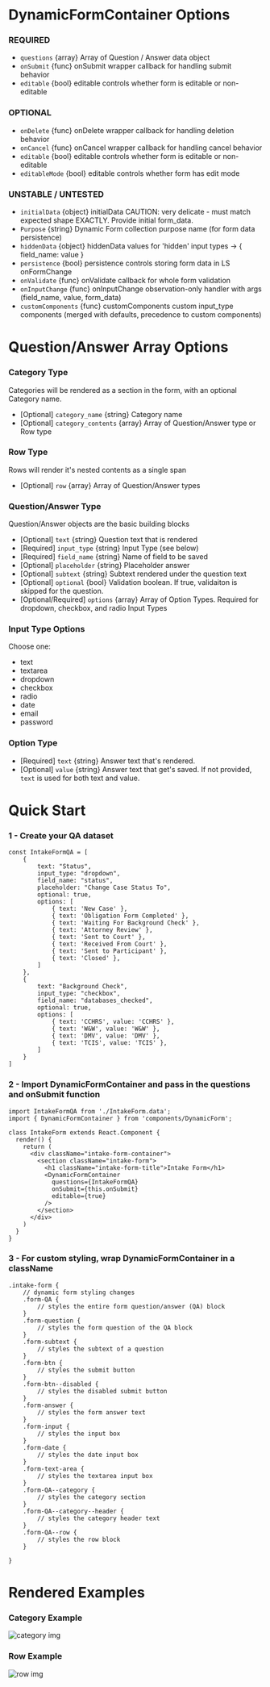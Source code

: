 # DynamicFormContainer Options
### REQUIRED
 * `questions` {array} Array of Question / Answer data object
 * `onSubmit` {func} onSubmit wrapper callback for handling submit behavior
 * `editable` {bool} editable controls whether form is editable or non-editable

### OPTIONAL
 * `onDelete` {func} onDelete wrapper callback for handling deletion behavior
 * `onCancel` {func} onCancel wrapper callback for handling cancel behavior
 * `editable` {bool} editable controls whether form is editable or non-editable
 * `editableMode` {bool} editable controls whether form has edit mode

###  UNSTABLE / UNTESTED
 * `initialData` {object} initialData CAUTION: very delicate - must match expected shape EXACTLY. Provide initial form_data.
 * `Purpose` {string} Dynamic Form collection purpose name (for form data persistence)
 * `hiddenData` {object} hiddenData values for 'hidden' input types -> { field_name: value }
 * `persistence` {bool} persistence controls storing form data in LS onFormChange
 * `onValidate` {func} onValidate callback for whole form validation
 * `onInputChange` {func} onInputChange observation-only handler with args (field_name, value, form_data)
 * `customComponents` {func} customComponents custom input_type components (merged with defaults, precedence to custom components)

# Question/Answer Array Options
### Category Type
Categories will be rendered as a section in the form, with an optional Category name.
 * [Optional] `category_name` {string} Category name
 * [Optional] `category_contents` {array} Array of Question/Answer type or Row type

### Row Type
Rows will render it's nested contents as a single span
* [Optional] `row` {array} Array of Question/Answer types

### Question/Answer Type
Question/Answer objects are the basic building blocks
 * [Optional] `text` {string} Question text that is rendered
 * [Required] `input_type` {string} Input Type (see below)
 * [Required] `field_name` {string} Name of field to be saved
 * [Optional] `placeholder` {string} Placeholder answer
 * [Optional] `subtext` {string} Subtext rendered under the question text
 * [Optional] `optional` {bool} Validation boolean. If true, validaiton is skipped for the question. 
 * [Optional/Required] `options` {array} Array of Option Types. Required for dropdown, checkbox, and radio Input Types

### Input Type Options
Choose one: 
- text
- textarea
- dropdown
- checkbox
- radio
- date
- email
- password

### Option Type
 * [Required] `text` {string} Answer text that's rendered.
 * [Optional] `value` {string} Answer text that get's saved. If not provided, `text` is used for both text and value. 


# Quick Start
### 1 - Create your QA dataset
```
const IntakeFormQA = [
    {
        text: "Status",
        input_type: "dropdown",
        field_name: "status",
        placeholder: "Change Case Status To",
        optional: true,
        options: [
            { text: 'New Case' },
            { text: 'Obligation Form Completed' },
            { text: 'Waiting For Background Check' },
            { text: 'Attorney Review' },
            { text: 'Sent to Court' },
            { text: 'Received From Court' },
            { text: 'Sent to Participant' },
            { text: 'Closed' },
        ]
    },
    {
        text: "Background Check",
        input_type: "checkbox",
        field_name: "databases_checked",
        optional: true,
        options: [
            { text: 'CCHRS', value: 'CCHRS' },
            { text: 'W&W', value: 'W&W' },
            { text: 'DMV', value: 'DMV' },
            { text: 'TCIS', value: 'TCIS' },
        ]
    }
]
```

### 2 - Import DynamicFormContainer and pass in the questions and onSubmit function
```
import IntakeFormQA from './IntakeForm.data';
import { DynamicFormContainer } from 'components/DynamicForm';

class IntakeForm extends React.Component {
  render() {
    return (
      <div className="intake-form-container">
        <section className="intake-form">
          <h1 className="intake-form-title">Intake Form</h1>
          <DynamicFormContainer 
            questions={IntakeFormQA}
            onSubmit={this.onSubmit}
            editable={true}
          />
        </section>
      </div>
    )
  }
}
```
### 3 - For custom styling, wrap DynamicFormContainer in a className
```
.intake-form {
    // dynamic form styling changes
    .form-QA {
        // styles the entire form question/answer (QA) block
    }
    .form-question {
        // styles the form question of the QA block
    }
    .form-subtext {
        // styles the subtext of a question
    }
    .form-btn {
        // styles the submit button
    }
    .form-btn--disabled {
        // styles the disabled submit button
    }
    .form-answer {
        // styles the form answer text
    }
    .form-input {
        // styles the input box
    }
    .form-date {
        // styles the date input box
    }
    .form-text-area {
        // styles the textarea input box
    }
    .form-QA--category {
        // styles the category section
    }
    .form-QA--category--header {
        // styles the category header text
    }
    .form-QA--row {
        // styles the row block
    }

}
```
# Rendered Examples
### Category Example
![category img](https://i.ibb.co/6ZHptsD/Screen-Shot-2019-06-10-at-5-06-06-PM.png)
### Row Example
![row img](https://i.ibb.co/H7D2RYj/Screen-Shot-2019-06-10-at-5-04-59-PM.png)